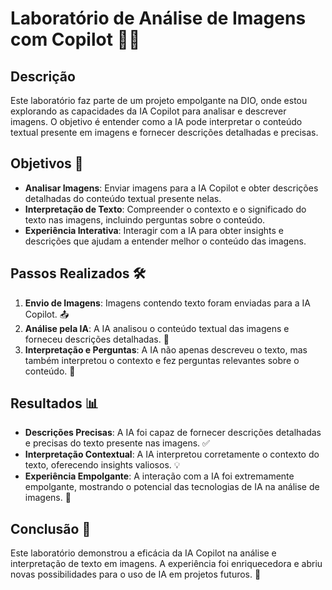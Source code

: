 # Laboratório de Análise de Imagens com Copilot 📸🤖

## Descrição

Este laboratório faz parte de um projeto empolgante na DIO, onde estou explorando as capacidades da IA Copilot para analisar e descrever imagens. O objetivo é entender como a IA pode interpretar o conteúdo textual presente em imagens e fornecer descrições detalhadas e precisas.

## Objetivos 🎯

- **Analisar Imagens**: Enviar imagens para a IA Copilot e obter descrições detalhadas do conteúdo textual presente nelas.
- **Interpretação de Texto**: Compreender o contexto e o significado do texto nas imagens, incluindo perguntas sobre o conteúdo.
- **Experiência Interativa**: Interagir com a IA para obter insights e descrições que ajudam a entender melhor o conteúdo das imagens.

## Passos Realizados 🛠️

1. **Envio de Imagens**: Imagens contendo texto foram enviadas para a IA Copilot. 📤
2. **Análise pela IA**: A IA analisou o conteúdo textual das imagens e forneceu descrições detalhadas. 🧐
3. **Interpretação e Perguntas**: A IA não apenas descreveu o texto, mas também interpretou o contexto e fez perguntas relevantes sobre o conteúdo. 💬

## Resultados 📊

- **Descrições Precisas**: A IA foi capaz de fornecer descrições detalhadas e precisas do texto presente nas imagens. ✅
- **Interpretação Contextual**: A IA interpretou corretamente o contexto do texto, oferecendo insights valiosos. 💡
- **Experiência Empolgante**: A interação com a IA foi extremamente empolgante, mostrando o potencial das tecnologias de IA na análise de imagens. 🎉

## Conclusão 🏁

Este laboratório demonstrou a eficácia da IA Copilot na análise e interpretação de texto em imagens. A experiência foi enriquecedora e abriu novas possibilidades para o uso de IA em projetos futuros. 🚀

